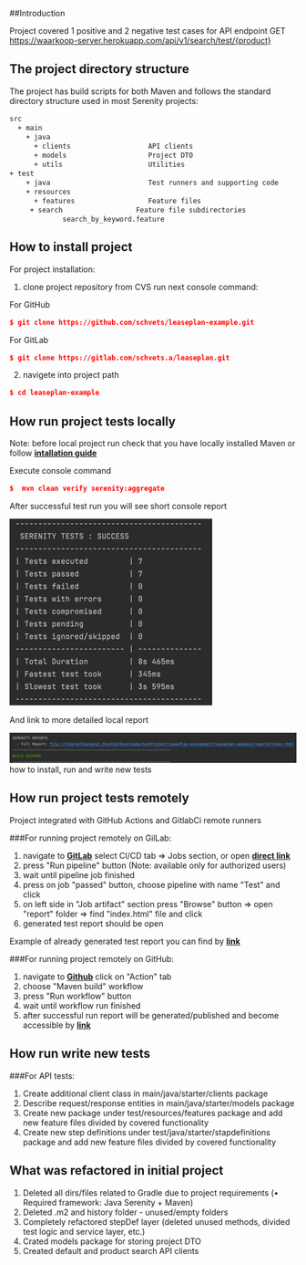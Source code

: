 ##Introduction 

Project covered 1 positive and 2 negative test cases for API endpoint GET https://waarkoop-server.herokuapp.com/api/v1/search/test/{product}

## The project directory structure
The project has build scripts for both Maven and follows the standard directory structure used in most Serenity projects:
```Gherkin
src
  + main
    + java
      + clients                   API clients
      + models                    Project DTO
      + utils                     Utilities
+ test
    + java                        Test runners and supporting code
    + resources
      + features                  Feature files
     + search                  Feature file subdirectories 
             search_by_keyword.feature
```

## How to install project
For project installation:
1) clone project repository from CVS run next console command:

For GitHub
```json
$ git clone https://github.com/schvets/leaseplan-example.git
```

For GitLab
```json
$ git clone https://gitlab.com/schvets.a/leaseplan.git
```
2) navigete into project path 
```json
$ cd leaseplan-example
```

## How run project tests locally
Note: before local project run check that you have locally installed Maven or follow [**intallation guide**](https://maven.apache.org/install.html)

Execute console command 
```json
$  mvn clean verify serenity:aggregate
```
After successful test run you will see short console report

![img.png](img.png)

And link to more detailed local report 

![img_1.png](img_1.png)
how to install, run and write new tests

## How run project tests remotely 
Project integrated with GitHub Actions and GitlabCi remote runners

###For running project remotely on GilLab: 
1) navigate to [**GitLab**](https://gitlab.com/schvets.a/leaseplan.git) select CI/CD tab => Jobs section, or open [**direct link**](https://gitlab.com/schvets.a/leaseplan/-/pipelines)
2) press "Run pipeline" button (Note: available only for authorized users)
3) wait until pipeline job finished 
4) press on job "passed" button, choose pipeline with name "Test" and click 
5) on left side in "Job artifact" section press "Browse" button => open "report" folder => find "index.html" file and click 
6) generated test report should be open 

Example of already generated test report you can find by [**link**](https://schvets.a.gitlab.io/-/leaseplan/-/jobs/2025307503/artifacts/reports/index.html)

###For running project remotely on GitHub:
1) navigate to [**Github**](https://github.com/schvets/leaseplan-example.git) click on "Action" tab
2) choose "Maven build" workflow
3) press "Run workflow" button
4) wait until workflow run finished
5) after successful run report will be generated/published and become accessible by [**link**](https://schvets.github.io/leaseplan-example/)

## How run write new tests
###For API tests:
1) Create additional client class in main/java/starter/clients package
2) Describe request/response entities in main/java/starter/models package
3) Create new package under test/resources/features package and add new feature files divided by covered functionality
4) Create new step definitions under test/java/starter/stapdefinitions package and add new feature files divided by covered functionality

## What was refactored in initial project
1) Deleted all dirs/files related to Gradle due to project requirements (• Required framework: Java Serenity + Maven)
2) Deleted .m2 and history folder  - unused/empty folders
3) Completely refactored stepDef layer (deleted unused methods, divided test logic and service layer, etc.)
4) Crated models package for storing project DTO
5) Created default and product search API clients

